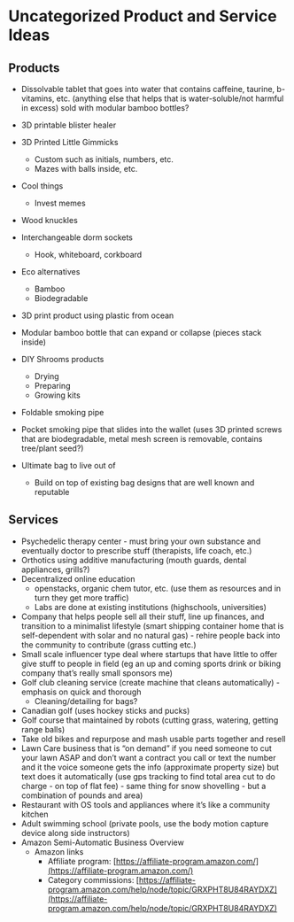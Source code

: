 # Uncategorized Product and Service Ideas

## Products

- Dissolvable tablet that goes into water that contains caffeine, taurine, b-vitamins, etc. (anything else that helps that is water-soluble/not harmful in excess) sold with modular bamboo bottles?
- 3D printable blister healer
- 3D Printed Little Gimmicks
  - Custom such as initials, numbers, etc.
  - Mazes with balls inside, etc.
- Cool things
  - Invest memes
- Wood knuckles
- Interchangeable dorm sockets
  - Hook, whiteboard, corkboard
- Eco alternatives
  - Bamboo
  - Biodegradable
- 3D print product using plastic from ocean
- Modular bamboo bottle that can expand or collapse (pieces stack inside)
- DIY Shrooms products
  - Drying
  - Preparing
  - Growing kits
- Foldable smoking pipe
- Pocket smoking pipe that slides into the wallet (uses 3D printed screws that are biodegradable, metal mesh screen is removable, contains tree/plant seed?)
- Ultimate bag to live out of

  - Build on top of existing bag designs that are well known and reputable

## Services

- Psychedelic therapy center - must bring your own substance and eventually doctor to prescribe stuff (therapists, life coach, etc.)
- Orthotics using additive manufacturing (mouth guards, dental appliances, grills?)
- Decentralized online education
  - openstacks, organic chem tutor, etc. (use them as resources and in turn they get more traffic)
  - Labs are done at existing institutions (highschools, universities)
- Company that helps people sell all their stuff, line up finances, and transition to a minimalist lifestyle (smart shipping container home that is self-dependent with solar and no natural gas) - rehire people back into the community to contribute (grass cutting etc.)
- Small scale influencer type deal where startups that have little to offer give stuff to people in field (eg an up and coming sports drink or biking company that’s really small sponsors me)
- Golf club cleaning service (create machine that cleans automatically) - emphasis on quick and thorough
  - Cleaning/detailing for bags?
- Canadian golf (uses hockey sticks and pucks)
- Golf course that maintained by robots (cutting grass, watering, getting range balls)
- Take old bikes and repurpose and mash usable parts together and resell
- Lawn Care business that is “on demand” if you need someone to cut your lawn ASAP and don’t want a contract you call or text the number and it the voice someone gets the info (approximate property size) but text does it automatically (use gps tracking to find total area cut to do charge - on top of flat fee) - same thing for snow shovelling - but a combination of pounds and area)
- Restaurant with OS tools and appliances where it’s like a community kitchen
- Adult swimming school (private pools, use the body motion capture device along side instructors)
- Amazon Semi-Automatic Business Overview
  - Amazon links
    - Affiliate program: [https://affiliate-program.amazon.com/](https://affiliate-program.amazon.com/)
    - Category commissions: [https://affiliate-program.amazon.com/help/node/topic/GRXPHT8U84RAYDXZ](https://affiliate-program.amazon.com/help/node/topic/GRXPHT8U84RAYDXZ)
